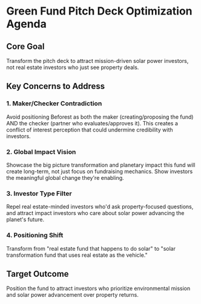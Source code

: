 # Green Fund Pitch Deck Optimization Agenda

## Core Goal
Transform the pitch deck to attract mission-driven solar power investors, not real estate investors who just see property deals.

## Key Concerns to Address

### 1. Maker/Checker Contradiction
Avoid positioning Beforest as both the maker (creating/proposing the fund) AND the checker (partner who evaluates/approves it). This creates a conflict of interest perception that could undermine credibility with investors.

### 2. Global Impact Vision
Showcase the big picture transformation and planetary impact this fund will create long-term, not just focus on fundraising mechanics. Show investors the meaningful global change they're enabling.

### 3. Investor Type Filter
Repel real estate-minded investors who'd ask property-focused questions, and attract impact investors who care about solar power advancing the planet's future.

### 4. Positioning Shift
Transform from "real estate fund that happens to do solar" to "solar transformation fund that uses real estate as the vehicle."

## Target Outcome
Position the fund to attract investors who prioritize environmental mission and solar power advancement over property returns.